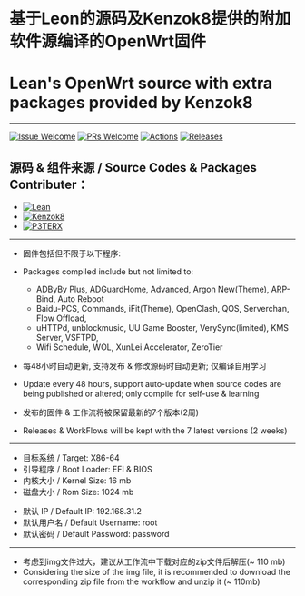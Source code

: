 # 基于Leon的源码及Kenzok8提供的附加软件源编译的OpenWrt固件
# Lean's OpenWrt source with extra packages provided by Kenzok8

----

[1]: https://img.shields.io/badge/Issue-Welcome-brightgreen
[2]: https://github.com/Neurotoxin0/OpenWrt/issues/new
[3]: https://img.shields.io/badge/PRs-Welcome-brightgreen
[4]: https://github.com/Neurotoxin0/OpenWrt/pulls
[5]: https://img.shields.io/github/workflow/status/Neurotoxin0/OpenWrt/Project%20Openwrt%20CL
[6]: https://github.com/Neurotoxin0/OpenWrt/actions
[7]: https://img.shields.io/github/v/release/Neurotoxin0/OpenWrt
[8]: https://github.com/Neurotoxin0/OpenWrt/releases

[![Issue Welcome][1]][2]
[![PRs Welcome][3]][4]
[![Actions][5]][6]
[![Releases][7]][8]

## 源码 & 组件来源 / Source Codes & Packages Contributer：
+ [![Lean](https://img.shields.io/badge/OpenWrt%20Source%20Code-Lean-brightgreen?style=flat-square&logo=appveyor)](https://github.com/coolsnowwolf/lede) 
+ [![Kenzok8](https://img.shields.io/badge/OpenWrt%20Extra%20Packages-Kenzok8-brightgreen?style=flat-square&logo=appveyor)](https://github.com/kenzok8/openwrt-packages) 
+ [![P3TERX](https://img.shields.io/badge/Github%20WorkFlow%20Auto%20Build-P3TERX-brightgreen?style=flat-square&logo=appveyor)](https://github.com/P3TERX/Actions-OpenWrt)

----

- 固件包括但不限于以下程序:
- Packages compiled include but not limited to: 
  + ADByBy Plus, ADGuardHome, Advanced, Argon New(Theme), ARP-Bind, Auto Reboot
  + Baidu-PCS, Commands, iFit(Theme), OpenClash, QOS, Serverchan, Flow Offload, 
  + uHTTPd, unblockmusic, UU Game Booster, VerySync(limited), KMS Server, VSFTPD, 
  + Wifi Schedule, WOL, XunLei Accelerator, ZeroTier

- 每48小时自动更新, 支持发布 & 修改源码时自动更新; 仅编译自用学习
- Update every 48 hours, support auto-update when source codes are being published or altered; only compile for self-use & learning

- 发布的固件 & 工作流将被保留最新的7个版本(2周)
- Releases & WorkFlows will be kept with the 7 latest versions (2 weeks)

----

- 目标系统 / Target: X86-64
- 引导程序 / Boot Loader: EFI & BIOS
- 内核大小 / Kernel Size: 16 mb
- 磁盘大小 / Rom Size: 1024 mb
+ 默认 IP / Default IP: 192.168.31.2
+ 默认用户名 / Default Username: root
+ 默认密码 / Default Password: password

----
- 考虑到img文件过大，建议从工作流中下载对应的zip文件后解压(~ 110 mb) 
- Considering the size of the img file, it is recommended to download the corresponding zip file from the workflow and unzip it (~ 110mb)
